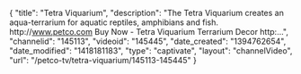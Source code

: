 {
    "title": "Tetra Viquarium",
    "description": "The Tetra Viquarium creates an aqua-terrarium for aquatic reptiles, amphibians and fish. http:\/\/www.petco.com Buy Now - Tetra Viquarium Terrarium Decor http:...",
    "channelid": "145113",
    "videoid": "145445",
    "date_created": "1394762654",
    "date_modified": "1418181183",
    "type": "captivate",
    "layout": "channelVideo",
    "url": "\/petco-tv\/tetra-viquarium\/145113-145445"
}